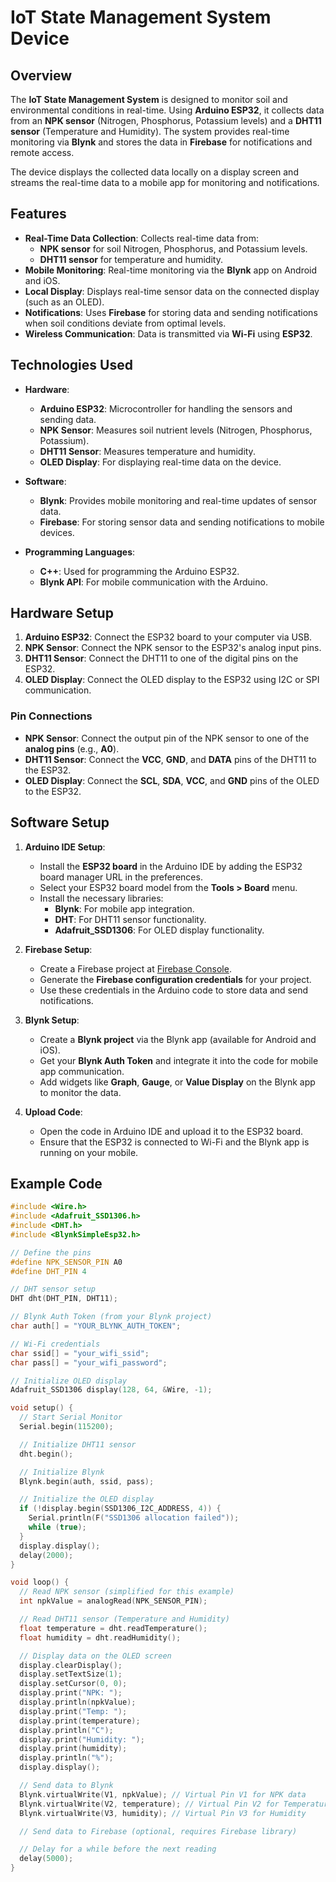 # IoT State Management System Device

## Overview
The **IoT State Management System** is designed to monitor soil and environmental conditions in real-time. Using **Arduino ESP32**, it collects data from an **NPK sensor** (Nitrogen, Phosphorus, Potassium levels) and a **DHT11 sensor** (Temperature and Humidity). The system provides real-time monitoring via **Blynk** and stores the data in **Firebase** for notifications and remote access.

The device displays the collected data locally on a display screen and streams the real-time data to a mobile app for monitoring and notifications.

## Features
- **Real-Time Data Collection**: Collects real-time data from:
  - **NPK sensor** for soil Nitrogen, Phosphorus, and Potassium levels.
  - **DHT11 sensor** for temperature and humidity.
- **Mobile Monitoring**: Real-time monitoring via the **Blynk** app on Android and iOS.
- **Local Display**: Displays real-time sensor data on the connected display (such as an OLED).
- **Notifications**: Uses **Firebase** for storing data and sending notifications when soil conditions deviate from optimal levels.
- **Wireless Communication**: Data is transmitted via **Wi-Fi** using **ESP32**.

## Technologies Used
- **Hardware**:
  - **Arduino ESP32**: Microcontroller for handling the sensors and sending data.
  - **NPK Sensor**: Measures soil nutrient levels (Nitrogen, Phosphorus, Potassium).
  - **DHT11 Sensor**: Measures temperature and humidity.
  - **OLED Display**: For displaying real-time data on the device.
  
- **Software**:
  - **Blynk**: Provides mobile monitoring and real-time updates of sensor data.
  - **Firebase**: For storing sensor data and sending notifications to mobile devices.

- **Programming Languages**:
  - **C++**: Used for programming the Arduino ESP32.
  - **Blynk API**: For mobile communication with the Arduino.

## Hardware Setup
1. **Arduino ESP32**: Connect the ESP32 board to your computer via USB.
2. **NPK Sensor**: Connect the NPK sensor to the ESP32's analog input pins.
3. **DHT11 Sensor**: Connect the DHT11 to one of the digital pins on the ESP32.
4. **OLED Display**: Connect the OLED display to the ESP32 using I2C or SPI communication.

### Pin Connections
- **NPK Sensor**: Connect the output pin of the NPK sensor to one of the **analog pins** (e.g., **A0**).
- **DHT11 Sensor**: Connect the **VCC**, **GND**, and **DATA** pins of the DHT11 to the ESP32.
- **OLED Display**: Connect the **SCL**, **SDA**, **VCC**, and **GND** pins of the OLED to the ESP32.

## Software Setup

1. **Arduino IDE Setup**:
   - Install the **ESP32 board** in the Arduino IDE by adding the ESP32 board manager URL in the preferences.
   - Select your ESP32 board model from the **Tools > Board** menu.
   - Install the necessary libraries:
     - **Blynk**: For mobile app integration.
     - **DHT**: For DHT11 sensor functionality.
     - **Adafruit_SSD1306**: For OLED display functionality.

2. **Firebase Setup**:
   - Create a Firebase project at [Firebase Console](https://console.firebase.google.com/).
   - Generate the **Firebase configuration credentials** for your project.
   - Use these credentials in the Arduino code to store data and send notifications.

3. **Blynk Setup**:
   - Create a **Blynk project** via the Blynk app (available for Android and iOS).
   - Get your **Blynk Auth Token** and integrate it into the code for mobile app communication.
   - Add widgets like **Graph**, **Gauge**, or **Value Display** on the Blynk app to monitor the data.

4. **Upload Code**:
   - Open the code in Arduino IDE and upload it to the ESP32 board.
   - Ensure that the ESP32 is connected to Wi-Fi and the Blynk app is running on your mobile.

## Example Code
```cpp
#include <Wire.h>
#include <Adafruit_SSD1306.h>
#include <DHT.h>
#include <BlynkSimpleEsp32.h>

// Define the pins
#define NPK_SENSOR_PIN A0
#define DHT_PIN 4

// DHT sensor setup
DHT dht(DHT_PIN, DHT11);

// Blynk Auth Token (from your Blynk project)
char auth[] = "YOUR_BLYNK_AUTH_TOKEN";

// Wi-Fi credentials
char ssid[] = "your_wifi_ssid";
char pass[] = "your_wifi_password";

// Initialize OLED display
Adafruit_SSD1306 display(128, 64, &Wire, -1);

void setup() {
  // Start Serial Monitor
  Serial.begin(115200);

  // Initialize DHT11 sensor
  dht.begin();

  // Initialize Blynk
  Blynk.begin(auth, ssid, pass);

  // Initialize the OLED display
  if (!display.begin(SSD1306_I2C_ADDRESS, 4)) {
    Serial.println(F("SSD1306 allocation failed"));
    while (true);
  }
  display.display();
  delay(2000);
}

void loop() {
  // Read NPK sensor (simplified for this example)
  int npkValue = analogRead(NPK_SENSOR_PIN);

  // Read DHT11 sensor (Temperature and Humidity)
  float temperature = dht.readTemperature();
  float humidity = dht.readHumidity();

  // Display data on the OLED screen
  display.clearDisplay();
  display.setTextSize(1);
  display.setCursor(0, 0);
  display.print("NPK: ");
  display.println(npkValue);
  display.print("Temp: ");
  display.print(temperature);
  display.println("C");
  display.print("Humidity: ");
  display.print(humidity);
  display.println("%");
  display.display();

  // Send data to Blynk
  Blynk.virtualWrite(V1, npkValue); // Virtual Pin V1 for NPK data
  Blynk.virtualWrite(V2, temperature); // Virtual Pin V2 for Temperature
  Blynk.virtualWrite(V3, humidity); // Virtual Pin V3 for Humidity

  // Send data to Firebase (optional, requires Firebase library)

  // Delay for a while before the next reading
  delay(5000);
}
